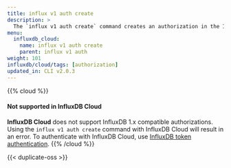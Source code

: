 ```yaml
---
title: influx v1 auth create
description: >
  The `influx v1 auth create` command creates an authorization in the InfluxDB 1.x compatibility API.
menu:
  influxdb_cloud:
    name: influx v1 auth create
    parent: influx v1 auth
weight: 101
influxdb/cloud/tags: [authorization]
updated_in: CLI v2.0.3
---
```


{{% cloud %}}
#### Not supported in InfluxDB Cloud
**InfluxDB Cloud** does not support InfluxDB 1.x compatible authorizations.
Using the `influx v1 auth create` command with InfluxDB Cloud will result in an error.
To authenticate with InfluxDB Cloud, use [InfluxDB token authentication](/influxdb/cloud/security/tokens/).
{{% /cloud %}}

{{< duplicate-oss >}}
